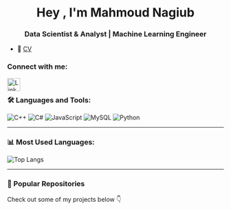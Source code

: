 <h1 align="center"> Hey , I'm Mahmoud Nagiub </h1>
<h3 align="center"> Data Scientist & Analyst | Machine Learning Engineer </h3>

- 📄 [CV](link-to-your-cv)

### Connect with me:
[<img align="left" alt="LinkedIn" width="30px" src="https://cdn-icons-png.flaticon.com/512/174/174857.png" />](https://www.linkedin.com/in/mahmoudnagiubb)

<br/>

### 🛠 Languages and Tools:

![C++]([https://img.shields.io/badge/-C++-00599C?style=flat-square&logo=cplusplus](https://styles.redditmedia.com/t5_2qi27/styles/communityIcon_c6mtvgj38ki31.jpg?format=pjpg&s=7c9a157a973792d315d54075d8ab7800ab49d2fe))
![C#](https://img.shields.io/badge/-C%23-239120?style=flat-square&logo=c-sharp)
![JavaScript](https://img.shields.io/badge/-JavaScript-F7DF1E?style=flat-square&logo=javascript)
![MySQL](https://img.shields.io/badge/-MySQL-4479A1?style=flat-square&logo=mysql)
![Python](https://www.svgrepo.com/show/452091/python.svg)

---

### 📊 Most Used Languages:
![Top Langs](https://github-readme-stats.vercel.app/api/top-langs/?username=karimsamer100&layout=compact&theme=tokyonight)

---

### 📌 Popular Repositories

Check out some of my projects below 👇


